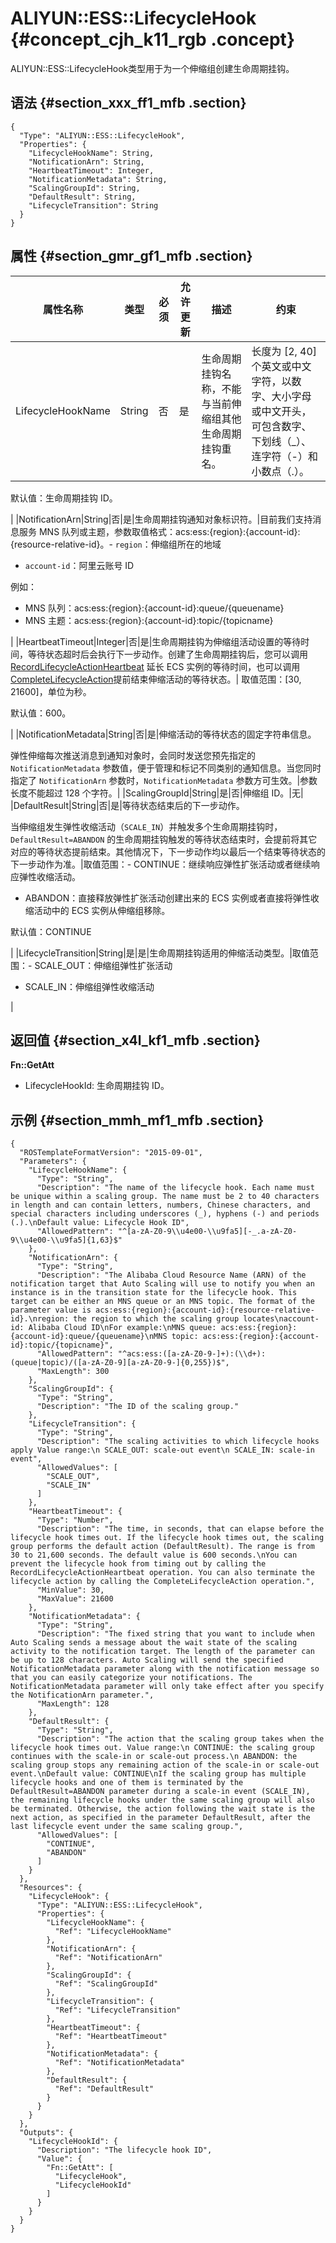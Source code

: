 # ALIYUN::ESS::LifecycleHook {#concept_cjh_k11_rgb .concept}

ALIYUN::ESS::LifecycleHook类型用于为一个伸缩组创建生命周期挂钩。

## 语法 {#section_xxx_ff1_mfb .section}

```language-json
{
  "Type": "ALIYUN::ESS::LifecycleHook",
  "Properties": {
    "LifecycleHookName": String,
    "NotificationArn": String,
    "HeartbeatTimeout": Integer,
    "NotificationMetadata": String,
    "ScalingGroupId": String,
    "DefaultResult": String,
    "LifecycleTransition": String
  }
}
```

## 属性 {#section_gmr_gf1_mfb .section}

|属性名称|类型|必须|允许更新|描述|约束|
|----|--|--|----|--|--|
|LifecycleHookName|String|否|是|生命周期挂钩名称，不能与当前伸缩组其他生命周期挂钩重名。| 长度为 \[2, 40\] 个英文或中文字符，以数字、大小字母或中文开头，可包含数字、下划线（\_）、连字符（-）和小数点（.）。

 默认值：生命周期挂钩 ID。

 |
|NotificationArn|String|否|是|生命周期挂钩通知对象标识符。|目前我们支持消息服务 MNS 队列或主题，参数取值格式：acs:ess:\{region\}:\{account-id\}:\{resource-relative-id\}。-   `region`：伸缩组所在的地域
-   `account-id`：阿里云账号 ID

例如：

-   MNS 队列：acs:ess:\{region\}:\{account-id\}:queue/\{queuename\}
-   MNS 主题：acs:ess:\{region\}:\{account-id\}:topic/\{topicname\}

|
|HeartbeatTimeout|Integer|否|是|生命周期挂钩为伸缩组活动设置的等待时间，等待状态超时后会执行下一步动作。创建了生命周期挂钩后，您可以调用 [RecordLifecycleActionHeartbeat](https://www.alibabacloud.com/help/doc-detail/73846.htm) 延长 ECS 实例的等待时间，也可以调用 [CompleteLifecycleAction](https://www.alibabacloud.com/help/doc-detail/73847.htm)提前结束伸缩活动的等待状态。| 取值范围：\[30, 21600\]，单位为秒。

 默认值：600。

 |
|NotificationMetadata|String|否|是|伸缩活动的等待状态的固定字符串信息。

弹性伸缩每次推送消息到通知对象时，会同时发送您预先指定的 `NotificationMetadata` 参数值，便于管理和标记不同类别的通知信息。当您同时指定了 `NotificationArn` 参数时，`NotificationMetadata` 参数方可生效。|参数长度不能超过 128 个字符。|
|ScalingGroupId|String|是|否|伸缩组 ID。|无|
|DefaultResult|String|否|是|等待状态结束后的下一步动作。

当伸缩组发生弹性收缩活动（`SCALE_IN`）并触发多个生命周期挂钩时，`DefaultResult=ABANDON` 的生命周期挂钩触发的等待状态结束时，会提前将其它对应的等待状态提前结束。其他情况下，下一步动作均以最后一个结束等待状态的下一步动作为准。|取值范围：-   CONTINUE：继续响应弹性扩张活动或者继续响应弹性收缩活动。
-   ABANDON：直接释放弹性扩张活动创建出来的 ECS 实例或者直接将弹性收缩活动中的 ECS 实例从伸缩组移除。

默认值：CONTINUE

|
|LifecycleTransition|String|是|是|生命周期挂钩适用的伸缩活动类型。|取值范围：-   SCALE\_OUT：伸缩组弹性扩张活动
-   SCALE\_IN：伸缩组弹性收缩活动

|

## 返回值 {#section_x4l_kf1_mfb .section}

**Fn::GetAtt**

-   LifecycleHookId: 生命周期挂钩 ID。

## 示例 {#section_mmh_mf1_mfb .section}

```language-json
{
  "ROSTemplateFormatVersion": "2015-09-01",
  "Parameters": {
    "LifecycleHookName": {
      "Type": "String",
      "Description": "The name of the lifecycle hook. Each name must be unique within a scaling group. The name must be 2 to 40 characters in length and can contain letters, numbers, Chinese characters, and special characters including underscores (_), hyphens (-) and periods (.).\nDefault value: Lifecycle Hook ID",
      "AllowedPattern": "^[a-zA-Z0-9\\u4e00-\\u9fa5][-_.a-zA-Z0-9\\u4e00-\\u9fa5]{1,63}$"
    },
    "NotificationArn": {
      "Type": "String",
      "Description": "The Alibaba Cloud Resource Name (ARN) of the notification target that Auto Scaling will use to notify you when an instance is in the transition state for the lifecycle hook. This target can be either an MNS queue or an MNS topic. The format of the parameter value is acs:ess:{region}:{account-id}:{resource-relative-id}.\nregion: the region to which the scaling group locates\naccount-id: Alibaba Cloud ID\nFor example:\nMNS queue: acs:ess:{region}:{account-id}:queue/{queuename}\nMNS topic: acs:ess:{region}:{account-id}:topic/{topicname}",
      "AllowedPattern": "^acs:ess:([a-zA-Z0-9-]+):(\\d+):(queue|topic)/([a-zA-Z0-9][a-zA-Z0-9-]{0,255})$",
      "MaxLength": 300
    },
    "ScalingGroupId": {
      "Type": "String",
      "Description": "The ID of the scaling group."
    },
    "LifecycleTransition": {
      "Type": "String",
      "Description": "The scaling activities to which lifecycle hooks apply Value range:\n SCALE_OUT: scale-out event\n SCALE_IN: scale-in event",
      "AllowedValues": [
        "SCALE_OUT",
        "SCALE_IN"
      ]
    },
    "HeartbeatTimeout": {
      "Type": "Number",
      "Description": "The time, in seconds, that can elapse before the lifecycle hook times out. If the lifecycle hook times out, the scaling group performs the default action (DefaultResult). The range is from 30 to 21,600 seconds. The default value is 600 seconds.\nYou can prevent the lifecycle hook from timing out by calling the RecordLifecycleActionHeartbeat operation. You can also terminate the lifecycle action by calling the CompleteLifecycleAction operation.",
      "MinValue": 30,
      "MaxValue": 21600
    },
    "NotificationMetadata": {
      "Type": "String",
      "Description": "The fixed string that you want to include when Auto Scaling sends a message about the wait state of the scaling activity to the notification target. The length of the parameter can be up to 128 characters. Auto Scaling will send the specified NotificationMetadata parameter along with the notification message so that you can easily categorize your notifications. The NotificationMetadata parameter will only take effect after you specify the NotificationArn parameter.",
      "MaxLength": 128
    },
    "DefaultResult": {
      "Type": "String",
      "Description": "The action that the scaling group takes when the lifecycle hook times out. Value range:\n CONTINUE: the scaling group continues with the scale-in or scale-out process.\n ABANDON: the scaling group stops any remaining action of the scale-in or scale-out event.\nDefault value: CONTINUE\nIf the scaling group has multiple lifecycle hooks and one of them is terminated by the DefaultResult=ABANDON parameter during a scale-in event (SCALE_IN), the remaining lifecycle hooks under the same scaling group will also be terminated. Otherwise, the action following the wait state is the next action, as specified in the parameter DefaultResult, after the last lifecycle event under the same scaling group.",
      "AllowedValues": [
        "CONTINUE",
        "ABANDON"
      ]
    }
  },
  "Resources": {
    "LifecycleHook": {
      "Type": "ALIYUN::ESS::LifecycleHook",
      "Properties": {
        "LifecycleHookName": {
          "Ref": "LifecycleHookName"
        },
        "NotificationArn": {
          "Ref": "NotificationArn"
        },
        "ScalingGroupId": {
          "Ref": "ScalingGroupId"
        },
        "LifecycleTransition": {
          "Ref": "LifecycleTransition"
        },
        "HeartbeatTimeout": {
          "Ref": "HeartbeatTimeout"
        },
        "NotificationMetadata": {
          "Ref": "NotificationMetadata"
        },
        "DefaultResult": {
          "Ref": "DefaultResult"
        }
      }
    }
  },
  "Outputs": {
    "LifecycleHookId": {
      "Description": "The lifecycle hook ID",
      "Value": {
        "Fn::GetAtt": [
          "LifecycleHook",
          "LifecycleHookId"
        ]
      }
    }
  }
}
```

